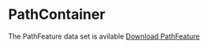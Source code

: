 # PathContainer

The PathFeature data set is avilable 
[Download PathFeature](https://drive.google.com/drive/folders/1sBJBOEO8Mhf5kwu_wtvwUHA2qLWRQ9hO?usp=sharing)
